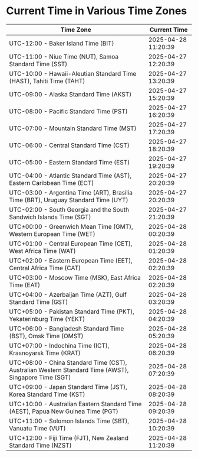 # Current Time in Various Time Zones

| Time Zone | Current Time |
|-----------|--------------|
| UTC-12:00 - Baker Island Time (BIT) | 2025-04-28 11:20:39 |
| UTC-11:00 - Niue Time (NUT), Samoa Standard Time (SST) | 2025-04-27 12:20:39 |
| UTC-10:00 - Hawaii-Aleutian Standard Time (HAST), Tahiti Time (TAHT) | 2025-04-27 13:20:39 |
| UTC-09:00 - Alaska Standard Time (AKST) | 2025-04-27 15:20:39 |
| UTC-08:00 - Pacific Standard Time (PST) | 2025-04-27 16:20:39 |
| UTC-07:00 - Mountain Standard Time (MST) | 2025-04-27 17:20:39 |
| UTC-06:00 - Central Standard Time (CST) | 2025-04-27 18:20:39 |
| UTC-05:00 - Eastern Standard Time (EST) | 2025-04-27 19:20:39 |
| UTC-04:00 - Atlantic Standard Time (AST), Eastern Caribbean Time (ECT) | 2025-04-27 20:20:39 |
| UTC-03:00 - Argentina Time (ART), Brasília Time (BRT), Uruguay Standard Time (UYT) | 2025-04-27 20:20:39 |
| UTC-02:00 - South Georgia and the South Sandwich Islands Time (SGT) | 2025-04-27 21:20:39 |
| UTC±00:00 - Greenwich Mean Time (GMT), Western European Time (WET) | 2025-04-28 00:20:39 |
| UTC+01:00 - Central European Time (CET), West Africa Time (WAT) | 2025-04-28 01:20:39 |
| UTC+02:00 - Eastern European Time (EET), Central Africa Time (CAT) | 2025-04-28 02:20:39 |
| UTC+03:00 - Moscow Time (MSK), East Africa Time (EAT) | 2025-04-28 02:20:39 |
| UTC+04:00 - Azerbaijan Time (AZT), Gulf Standard Time (GST) | 2025-04-28 03:20:39 |
| UTC+05:00 - Pakistan Standard Time (PKT), Yekaterinburg Time (YEKT) | 2025-04-28 04:20:39 |
| UTC+06:00 - Bangladesh Standard Time (BST), Omsk Time (OMST) | 2025-04-28 05:20:39 |
| UTC+07:00 - Indochina Time (ICT), Krasnoyarsk Time (KRAT) | 2025-04-28 06:20:39 |
| UTC+08:00 - China Standard Time (CST), Australian Western Standard Time (AWST), Singapore Time (SGT) | 2025-04-28 07:20:39 |
| UTC+09:00 - Japan Standard Time (JST), Korea Standard Time (KST) | 2025-04-28 08:20:39 |
| UTC+10:00 - Australian Eastern Standard Time (AEST), Papua New Guinea Time (PGT) | 2025-04-28 09:20:39 |
| UTC+11:00 - Solomon Islands Time (SBT), Vanuatu Time (VUT) | 2025-04-28 10:20:39 |
| UTC+12:00 - Fiji Time (FJT), New Zealand Standard Time (NZST) | 2025-04-28 11:20:39 |
